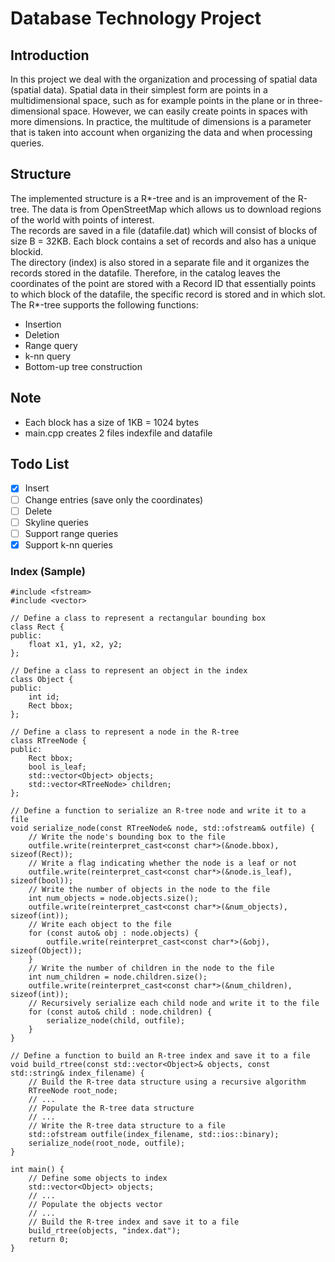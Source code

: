 # Database Technology Project
## Introduction
In this project we deal with the organization and processing of spatial data (spatial data). Spatial data in their simplest form are points in a multidimensional space, such as for example points in the plane or in three-dimensional space. However, we can easily create points in spaces with more dimensions. In practice, the multitude of dimensions is a parameter that is taken into account when organizing the data and when processing queries.

## Structure
The implemented structure is a R*-tree and is an improvement of the R-tree. The data is from OpenStreetMap which allows us to download regions of the world with points of interest.  
The records are saved in a file (datafile.dat) which will consist of blocks of size B = 32KB. Each block contains a set of records and also has a unique  blockid.  
The directory (index) is also stored in a separate file and it organizes the records stored in the datafile. Therefore, in the catalog leaves the coordinates of the point are stored with a Record ID that essentially points to which block of the datafile, the specific record is stored and in which slot.  
The R*-tree supports the following functions:
 - Insertion
 - Deletion
 - Range query
 - k-nn query
 - Bottom-up tree construction

## Note
- Each block has a size of 1KB = 1024 bytes
- main.cpp creates 2 files indexfile and datafile

## Todo List
- [X] Insert
- [ ] Change entries (save only the coordinates)
- [ ] Delete
- [ ] Skyline queries
- [ ] Support range queries
- [X] Support k-nn queries

### Index (Sample)
```
#include <fstream>
#include <vector>

// Define a class to represent a rectangular bounding box
class Rect {
public:
    float x1, y1, x2, y2;
};

// Define a class to represent an object in the index
class Object {
public:
    int id;
    Rect bbox;
};

// Define a class to represent a node in the R-tree
class RTreeNode {
public:
    Rect bbox;
    bool is_leaf;
    std::vector<Object> objects;
    std::vector<RTreeNode> children;
};

// Define a function to serialize an R-tree node and write it to a file
void serialize_node(const RTreeNode& node, std::ofstream& outfile) {
    // Write the node's bounding box to the file
    outfile.write(reinterpret_cast<const char*>(&node.bbox), sizeof(Rect));
    // Write a flag indicating whether the node is a leaf or not
    outfile.write(reinterpret_cast<const char*>(&node.is_leaf), sizeof(bool));
    // Write the number of objects in the node to the file
    int num_objects = node.objects.size();
    outfile.write(reinterpret_cast<const char*>(&num_objects), sizeof(int));
    // Write each object to the file
    for (const auto& obj : node.objects) {
        outfile.write(reinterpret_cast<const char*>(&obj), sizeof(Object));
    }
    // Write the number of children in the node to the file
    int num_children = node.children.size();
    outfile.write(reinterpret_cast<const char*>(&num_children), sizeof(int));
    // Recursively serialize each child node and write it to the file
    for (const auto& child : node.children) {
        serialize_node(child, outfile);
    }
}

// Define a function to build an R-tree index and save it to a file
void build_rtree(const std::vector<Object>& objects, const std::string& index_filename) {
    // Build the R-tree data structure using a recursive algorithm
    RTreeNode root_node;
    // ...
    // Populate the R-tree data structure
    // ...
    // Write the R-tree data structure to a file
    std::ofstream outfile(index_filename, std::ios::binary);
    serialize_node(root_node, outfile);
}

int main() {
    // Define some objects to index
    std::vector<Object> objects;
    // ...
    // Populate the objects vector
    // ...
    // Build the R-tree index and save it to a file
    build_rtree(objects, "index.dat");
    return 0;
}
```
